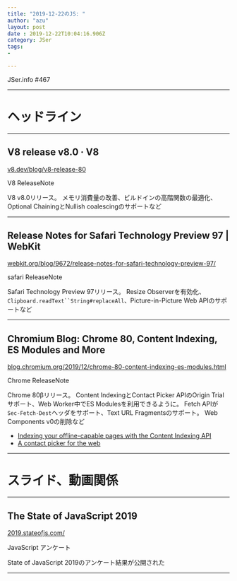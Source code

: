 ```yaml
---
title: "2019-12-22のJS: "
author: "azu"
layout: post
date : 2019-12-22T10:04:16.906Z
category: JSer
tags:
-

---
```


JSer.info #467

----

<h1 class="site-genre">ヘッドライン</h1>

----

## V8 release v8.0 · V8
[v8.dev/blog/v8-release-80](https://v8.dev/blog/v8-release-80 "V8 release v8.0 · V8")
<p class="jser-tags jser-tag-icon"><span class="jser-tag">V8</span> <span class="jser-tag">ReleaseNote</span></p>

V8 v8.0リリース。
メモリ消費量の改善、ビルドインの高階関数の最適化、Optional ChainingとNullish coalescingのサポートなど


----

## Release Notes for Safari Technology Preview 97 | WebKit
[webkit.org/blog/9672/release-notes-for-safari-technology-preview-97/](https://webkit.org/blog/9672/release-notes-for-safari-technology-preview-97/ "Release Notes for Safari Technology Preview 97 | WebKit")
<p class="jser-tags jser-tag-icon"><span class="jser-tag">safari</span> <span class="jser-tag">ReleaseNote</span></p>

Safari Technology Preview 97リリース。
Resize Observerを有効化、`Clipboard.readText``String#replaceAll`、Picture-in-Picture Web APIのサポートなど


----

## Chromium Blog: Chrome 80, Content Indexing, ES Modules and More
[blog.chromium.org/2019/12/chrome-80-content-indexing-es-modules.html](https://blog.chromium.org/2019/12/chrome-80-content-indexing-es-modules.html "Chromium Blog: Chrome 80, Content Indexing, ES Modules and More")
<p class="jser-tags jser-tag-icon"><span class="jser-tag">Chrome</span> <span class="jser-tag">ReleaseNote</span></p>

Chrome 80βリリース。
Content IndexingとContact Picker APIのOrigin Trialサポート、Web Worker中でES Modulesを利用できるように。
Fetch APIが`Sec-Fetch-Dest`ヘッダをサポート、Text URL Fragmentsのサポート。
Web Components v0の削除など

- [Indexing your offline-capable pages with the Content Indexing API](https://web.dev/content-indexing-api/ "Indexing your offline-capable pages with the Content Indexing API")
- [A contact picker for the web](https://web.dev/contact-picker/ "A contact picker for the web")

----
<h1 class="site-genre">スライド、動画関係</h1>

----

## The State of JavaScript 2019
[2019.stateofjs.com/](https://2019.stateofjs.com/ "The State of JavaScript 2019")
<p class="jser-tags jser-tag-icon"><span class="jser-tag">JavaScript</span> <span class="jser-tag">アンケート</span></p>

State of JavaScript 2019のアンケート結果が公開された


----

